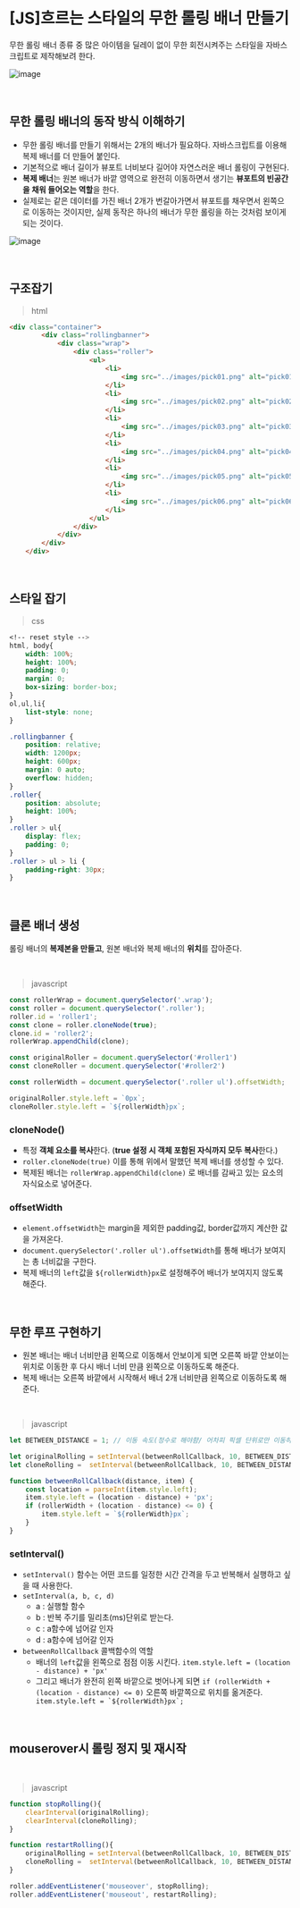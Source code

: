 # [JS]흐르는 스타일의 무한 롤링 배너 만들기

무한 롤링 배너 종류 중 많은 아이템을 딜레이 없이 무한 회전시켜주는 스타일을 자바스크립트로 제작해보려 한다. 

![image](images/rollingbanner.gif)



<br>

## 무한 롤링 배너의 동작 방식 이해하기

- 무한 롤링 배너를 만들기 위해서는 2개의 배너가 필요하다. 자바스크립트를 이용해 복제 배너를 더 만들어 붙인다. 
- 기본적으로 배너 길이가 뷰포트 너비보다 길어야 자연스러운 배너 롤링이 구현된다.
- **복제 배너**는 원본 배너가 바깥 영역으로 완전히 이동하면서 생기는 **뷰포트의 빈공간을 채워 들어오는 역할**을 한다.
- 실제로는 같은 데이터를 가진 배너 2개가 번갈아가면서 뷰포트를 채우면서 왼쪽으로 이동하는 것이지만, 실제 동작은 하나의 배너가 무한 롤링을 하는 것처럼 보이게 되는 것이다.

![image](images/rollingbanner.jpg)

<br>

## 구조잡기

> html

```html
<div class="container">
        <div class="rollingbanner">
            <div class="wrap">
                <div class="roller">
                    <ul>
                        <li>
                            <img src="../images/pick01.png" alt="pick01">
                        </li>
                        <li>
                            <img src="../images/pick02.png" alt="pick02">
                        </li>
                        <li>
                            <img src="../images/pick03.png" alt="pick03">
                        </li>
                        <li>
                            <img src="../images/pick04.png" alt="pick04">
                        </li>
                        <li>
                            <img src="../images/pick05.png" alt="pick05">
                        </li>
                        <li>
                            <img src="../images/pick06.png" alt="pick06">
                        </li>
                    </ul>
                </div>
            </div>
        </div>
    </div>

```

<br>

## 스타일 잡기

> css

```css
<!-- reset style -->
html, body{
	width: 100%;
	height: 100%;
	padding: 0;
	margin: 0;
	box-sizing: border-box;
}
ol,ul,li{
	list-style: none;
}

.rollingbanner {
	position: relative;
	width: 1200px;
	height: 600px;
	margin: 0 auto;
	overflow: hidden;
}
.roller{
	position: absolute;
	height: 100%;
}
.roller > ul{
	display: flex;
	padding: 0;
}
.roller > ul > li {
	padding-right: 30px;
}

```

<br>

## 클론 배너 생성

롤링 배너의 **복제본을 만들고**, 원본 배너와 복제 배너의 **위치**를 잡아준다.

<br>

> javascript

```javascript
const rollerWrap = document.querySelector('.wrap');
const roller = document.querySelector('.roller');
roller.id = 'roller1';
const clone = roller.cloneNode(true);
clone.id = 'roller2';
rollerWrap.appendChild(clone);

const originalRoller = document.querySelector('#roller1')
const cloneRoller = document.querySelector('#roller2')

const rollerWidth = document.querySelector('.roller ul').offsetWidth;

originalRoller.style.left = `0px`;
cloneRoller.style.left = `${rollerWidth}px`;

```
### cloneNode()
- 특정 **객체 요소를 복사**한다. (**true 설정 시 객체 포함된 자식까지 모두 복사**한다.)
- ```roller.cloneNode(true)``` 이를 통해 위에서 말했던 복제 배너를 생성할 수 있다. 
- 복제된 배너는 ```rollerWrap.appendChild(clone)``` 로 배너를 감싸고 있는 요소의 자식요소로 넣어준다.

### offsetWidth
- ```element.offsetWidth```는 margin을 제외한 padding값, border값까지 계산한 값을 가져온다.
- ```document.querySelector('.roller ul').offsetWidth```를 통해 배너가 보여지는 총 너비값을 구한다.
- 복제 배너의 ```left```값을 ```${rollerWidth}px```로 설정해주어 배너가 보여지지 않도록 해준다.

<br>

## 무한 루프 구현하기
- 원본 배너는 배너 너비만큼 왼쪽으로 이동해서 안보이게 되면 오른쪽 바깥 안보이는 위치로 이동한 후 다시 배너 너비 만큼 왼쪽으로 이동하도록 해준다.
- 복제 배너는 오른쪽 바깥에서 시작해서 배너 2개 너비만큼 왼쪽으로 이동하도록 해준다.

<br>

> javascript

```javascript
let BETWEEN_DISTANCE = 1; // 이동 속도(정수로 해야햠/ 어차피 픽셀 단위로만 이동하기 때문에)

let originalRolling = setInterval(betweenRollCallback, 10, BETWEEN_DISTANCE, originalRoller);
let cloneRolling =  setInterval(betweenRollCallback, 10, BETWEEN_DISTANCE, cloneRoller);

function betweenRollCallback(distance, item) {
    const location = parseInt(item.style.left);
    item.style.left = (location - distance) + 'px';
    if (rollerWidth + (location - distance) <= 0) {
        item.style.left = `${rollerWidth}px`;
    }
}

```
### setInterval()
- ```setInterval()``` 함수는 어떤 코드를 일정한 시간 간격을 두고 반복해서 실행하고 싶을 때 사용한다.
- ```setInterval(a, b, c, d)```
  - a : 실행할 함수
  - b : 반복 주기를 밀리초(ms)단위로 받는다. 
  - c : a함수에 넘어갈 인자
  - d : a함수에 넘어갈 인자
- ```betweenRollCallback``` 콜백함수의 역할
  - 배너의 ```left```값을 왼쪽으로 점점 이동 시킨다. ```item.style.left = (location - distance) + 'px'```
  - 그리고 배너가 완전히 왼쪽 바깥으로 벗어나게 되면 ```if (rollerWidth + (location - distance) <= 0)``` 오른쪽 바깥쪽으로 위치를 옮겨준다.``` item.style.left = `${rollerWidth}px`;```


<br>

## mouserover시 롤링 정지 및 재시작

<br>

> javascript

```javascript
function stopRolling(){
    clearInterval(originalRolling);
    clearInterval(cloneRolling);
}

function restartRolling(){
    originalRolling = setInterval(betweenRollCallback, 10, BETWEEN_DISTANCE, originalRoller);
    cloneRolling =  setInterval(betweenRollCallback, 10, BETWEEN_DISTANCE, cloneRoller);
}

roller.addEventListener('mouseover', stopRolling);
roller.addEventListener('mouseout', restartRolling);


```





